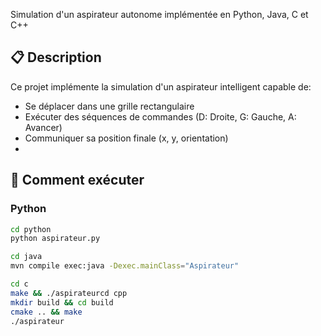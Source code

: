 Simulation d'un aspirateur autonome implémentée en Python, Java, C et C++

## 📋 Description
Ce projet implémente la simulation d'un aspirateur intelligent capable de:
- Se déplacer dans une grille rectangulaire
- Exécuter des séquences de commandes (D: Droite, G: Gauche, A: Avancer)
- Communiquer sa position finale (x, y, orientation)
- 
## 🚀 Comment exécuter

### Python
```bash
cd python
python aspirateur.py

cd java
mvn compile exec:java -Dexec.mainClass="Aspirateur"

cd c
make && ./aspirateurcd cpp
mkdir build && cd build
cmake .. && make
./aspirateur
